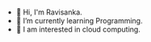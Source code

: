 ### 
- 👋 Hi, I'm Ravisanka.
- 🌱 I’m currently learning Programming.
- 👀 I am interested in cloud computing.

<!--
**RavisankaS/RavisankaS** is a ✨ _special_ ✨ repository because its `README.md` (this file) appears on your GitHub profile.

Here are some ideas to get you started:

- 👋 Hi, I'm Ravisanka.
- 🌱 I’m currently learning Programming..
- 🔭 I’m currently working on ...
- 👯 I’m looking to collaborate on ...
- 🤔 I’m looking for help with ...
- 💬 Ask me about ...
- 📫 How to reach me: ...
- 😄 Pronouns: ...
- ⚡ Fun fact: ...
-->

